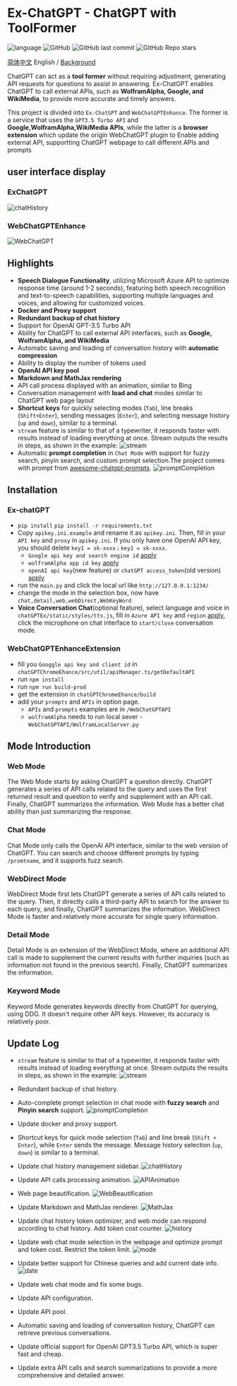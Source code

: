 # Ex-ChatGPT - ChatGPT with ToolFormer

![language](https://img.shields.io/badge/language-python-blue) ![GitHub](https://img.shields.io/github/license/circlestarzero/EX-chatGPT) ![GitHub last commit](https://img.shields.io/github/last-commit/circlestarzero/EX-chatGPT) ![GitHub Repo stars](https://img.shields.io/github/stars/circlestarzero/EX-chatGPT?style=social)

[简体中文](./README.md) English / [Background](./BACKGROUND.md)

ChatGPT can act as a **tool former** without requiring adjustment, generating API requests for questions to assist in answering. Ex-ChatGPT enables ChatGPT to call external APIs, such as **WolframAlpha, Google, and WikiMedia**, to provide more accurate and timely answers.

This project is divided into `Ex-ChatGPT` and `WebChatGPTEnhance`. The former is a service that uses the `GPT3.5 Turbo API` and **Google,WolframAlpha,WikiMedia APIs**, while the latter is a **browser extension** which update the origin WebChatGPT plugin to Enable adding external API, supportting ChatGPT webpage to call different APIs and prompts

## user interface display

### ExChatGPT

![chatHistory](img/newPage.jpg)

### WebChatGPTEnhance

![WebChatGPT](img/chatGPTChromeEnhance.png)

## Highlights

- **Speech Dialogue Functionality**, utilizing Microsoft Azure API to optimize response time (around 1-2 seconds), featuring both speech recognition and text-to-speech capabilities, supporting multiple languages and voices, and allowing for customized voices.
- **Docker and Proxy support**
- **Redundant backup of chat history**
- Support for OpenAI GPT-3.5 Turbo API
- Ability for ChatGPT to call external API interfaces, such as **Google, WolframAlpha, and WikiMedia**
- Automatic saving and loading of conversation history with **automatic compression**
- Ability to display the number of tokens used
- **OpenAI API key pool**
- **Markdown and MathJax rendering**
- API call process displayed with an animation, similar to Bing
- Conversation management with **load and chat** modes similar to ChatGPT web page layout
- **Shortcut keys** for quickly selecting modes (`Tab`), line breaks (`Shift+Enter`), sending messages (`Enter`), and selecting message history (`up` and `down`), similar to a terminal.
- `stream` feature is similar to that of a typewriter, it responds faster with results instead of loading everything at once. Stream outputs the results in steps, as shown in the example:
![stream](img/stream.gif)
- Automatic **prompt completion** in `Chat Mode` with support for fuzzy search, pinyin search, and custom prompt selection.The project comes with prompt from [awesome-chatgpt-prompts](https://github.com/f/awesome-chatgpt-prompts).
![promptCompletion](img/promptCompletion.gif)

## Installation

### Ex-chatGPT

- `pip install`
`pip install -r requirements.txt`
- Copy `apikey.ini.example` and rename it as `apikey.ini`. Then, fill in your `API key` and `proxy` in `apikey.ini`. If you only have one OpenAI API key, you should delete `key1 = sk-xxxx；key2 = sk-xxxx`.
  - `Google api key and search engine id` [apply](https://developers.google.com/custom-search/v1/overview?hl=en)
  - `wolframAlpha app id key` [apply](https://products.wolframalpha.com/api/)
  - `openAI api key`(new feature) or `chatGPT access_token`(old version) [apply](https://platform.openai.com)
- run the `main.py` and click the local url like `http://127.0.0.1:1234/`
- change the mode in the selection box, now have `chat,detail,web,webDirect,WebKeyWord`
- **Voice Conversation Chat**(optional feature), select language and voice in `chatGPTEx/static/styles/tts.js`, fill in `Azure API key` and `region` [apply](https://clearn.microsoft.com/zh-cn/azure/cognitive-services/speech-service), click the microphone on chat interface to `start/close` conversation mode.

### WebChatGPTEnhanceExtension

- fill you `Googgle api key and client id` in `chatGPTChromeEhance/src/util/apiManager.ts/getDefaultAPI`
- run `npm install`
- run `npm run build-prod`
- get the extension in `chatGPTChromeEhance/build`
- add your `prompts` and `APIs` in option page.
  - `APIs` and `prompts` examples are in `/WebChatGPTAPI`
  - `wolframAlpha` needs to run local sever - `WebChatGPTAPI/WolframLocalServer.py`

## Mode Introduction

### Web Mode

The Web Mode starts by asking ChatGPT a question directly. ChatGPT generates a series of API calls related to the query and uses the first returned result and question to verify and supplement with an API call. Finally, ChatGPT summarizes the information. Web Mode has a better chat ability than just summarizing the response.

### Chat Mode

Chat Mode only calls the OpenAI API interface, similar to the web version of ChatGPT. You can search and choose different prompts by typing `/promtname`, and it supports fuzz search.

### WebDirect Mode

WebDirect Mode first lets ChatGPT generate a series of API calls related to the query. Then, it directly calls a third-party API to search for the answer to each query, and finally, ChatGPT summarizes the information. WebDirect Mode is faster and relatively more accurate for single query information.

### Detail Mode

Detail Mode is an extension of the WebDirect Mode, where an additional API call is made to supplement the current results with further inquiries (such as information not found in the previous search). Finally, ChatGPT summarizes the information.

### Keyword Mode

Keyword Mode generates keywords directly from ChatGPT for querying, using DDG. It doesn't require other API keys. However, its accuracy is relatively poor.

## Update Log

- `stream` feature is similar to that of a typewriter, it responds faster with results instead of loading everything at once. Stream outputs the results in steps, as shown in the example:
![stream](img/stream.gif)
- Redundant backup of chat history.
- Auto-complete prompt selection in chat mode with **fuzzy search** and **Pinyin search** support.
![promptCompletion](img/promptCompletion.gif)

- Update docker and proxy support.

- Shortcut keys for quick mode selection (`Tab`) and line break (`Shift + Enter`), while `Enter` sends the message. Message history selection (`up`, `down`) is similar to a terminal.

- Update chat history management sidebar.
![chatHistory](img/newPage.jpg)

- Update API calls processing animation.
![APIAnimation](img/APIAnimation.png)

- Web page beautification.
![WebBeautification](img/WebPageBeautification.jpg)

- Update Markdown and MathJax renderer.
![MathJax](img/mathjax.jpg)

- Update chat history token optimizer, and web mode can respond according to chat history. Add token cost counter.
![history](img/webHistory.jpg)

- Update web chat mode selection in the webpage and optimize prompt and token cost. Restrict the token limit.
![mode](img/mode.jpg)

- Update better support for Chinese queries and add current date info.
![date](img/date.jpg)

- Update web chat mode and fix some bugs.
- Update API configuration.
- Update API pool.
- Automatic saving and loading of conversation history, ChatGPT can retrieve previous conversations.
- Update official support for OpenAI GPT3.5 Turbo API, which is super fast and cheap.
- Update extra API calls and search summarizations to provide a more comprehensive and detailed answer.

  